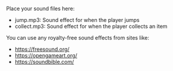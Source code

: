 Place your sound files here:

- jump.mp3: Sound effect for when the player jumps
- collect.mp3: Sound effect for when the player collects an item

You can use any royalty-free sound effects from sites like:
- https://freesound.org/
- https://opengameart.org/
- https://soundbible.com/
